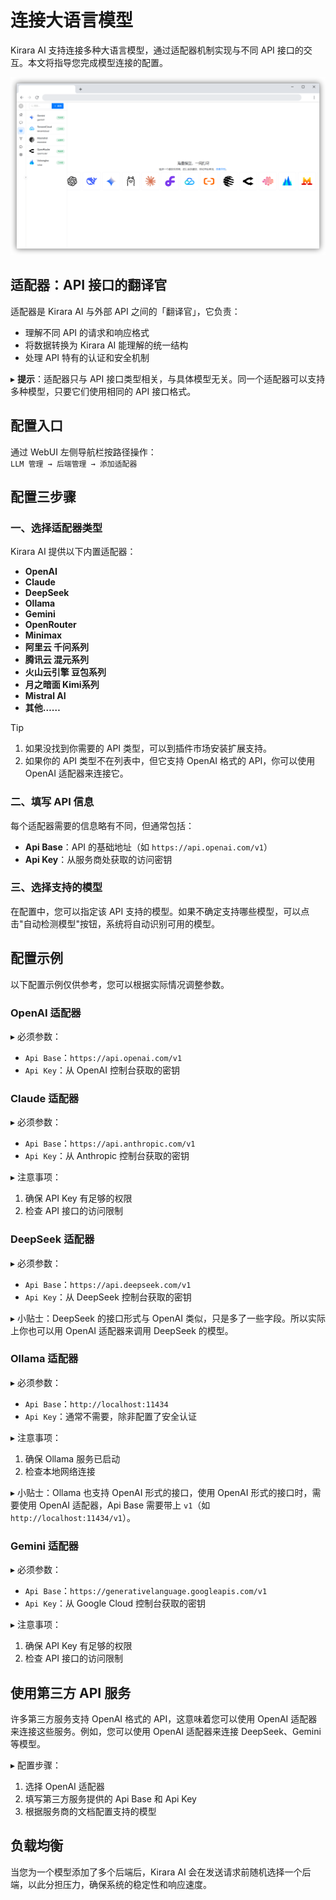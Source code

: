 # 连接大语言模型

Kirara AI 支持连接多种大语言模型，通过适配器机制实现与不同 API 接口的交互。本文将指导您完成模型连接的配置。

![llm](/assets/images/llm.png)  

## 适配器：API 接口的翻译官
适配器是 Kirara AI 与外部 API 之间的「翻译官」，它负责：
- 理解不同 API 的请求和响应格式
- 将数据转换为 Kirara AI 能理解的统一结构
- 处理 API 特有的认证和安全机制

▸ **提示**：适配器只与 API 接口类型相关，与具体模型无关。同一个适配器可以支持多种模型，只要它们使用相同的 API 接口格式。

## 配置入口
通过 WebUI 左侧导航栏按路径操作：  
`LLM 管理 → 后端管理 → 添加适配器`


## 配置三步骤
### 一、选择适配器类型
Kirara AI 提供以下内置适配器：
- **OpenAI**
- **Claude**
- **DeepSeek**
- **Ollama**
- **Gemini**
- **OpenRouter**
- **Minimax**
- **阿里云 千问系列**
- **腾讯云 混元系列**
- **火山云引擎 豆包系列**
- **月之暗面 Kimi系列**
- **Mistral AI**
- **其他……**  

> [!TIP] 
> 1. 如果没找到你需要的 API 类型，可以到插件市场安装扩展支持。
> 2. 如果你的 API 类型不在列表中，但它支持 OpenAI 格式的 API，你可以使用 OpenAI 适配器来连接它。

### 二、填写 API 信息
每个适配器需要的信息略有不同，但通常包括：
- **Api Base**：API 的基础地址（如 `https://api.openai.com/v1`）
- **Api Key**：从服务商处获取的访问密钥

### 三、选择支持的模型
在配置中，您可以指定该 API 支持的模型。如果不确定支持哪些模型，可以点击"自动检测模型"按钮，系统将自动识别可用的模型。


## 配置示例
以下配置示例仅供参考，您可以根据实际情况调整参数。

### OpenAI 适配器
▸ 必须参数：
- `Api Base`：`https://api.openai.com/v1`
- `Api Key`：从 OpenAI 控制台获取的密钥

### Claude 适配器
▸ 必须参数：
- `Api Base`：`https://api.anthropic.com/v1`
- `Api Key`：从 Anthropic 控制台获取的密钥

▸ 注意事项：
1. 确保 API Key 有足够的权限
2. 检查 API 接口的访问限制

### DeepSeek 适配器
▸ 必须参数：
- `Api Base`：`https://api.deepseek.com/v1`
- `Api Key`：从 DeepSeek 控制台获取的密钥

▸ 小贴士：DeepSeek 的接口形式与 OpenAI 类似，只是多了一些字段。所以实际上你也可以用 OpenAI 适配器来调用 DeepSeek 的模型。

### Ollama 适配器
▸ 必须参数：
- `Api Base`：`http://localhost:11434`
- `Api Key`：通常不需要，除非配置了安全认证

▸ 注意事项：
1. 确保 Ollama 服务已启动
2. 检查本地网络连接

▸ 小贴士：Ollama 也支持 OpenAI 形式的接口，使用 OpenAI 形式的接口时，需要使用 OpenAI 适配器，Api Base 需要带上 `v1`（如 `http://localhost:11434/v1`）。

### Gemini 适配器
▸ 必须参数：
- `Api Base`：`https://generativelanguage.googleapis.com/v1`
- `Api Key`：从 Google Cloud 控制台获取的密钥

▸ 注意事项：
1. 确保 API Key 有足够的权限
2. 检查 API 接口的访问限制


## 使用第三方 API 服务
许多第三方服务支持 OpenAI 格式的 API，这意味着您可以使用 OpenAI 适配器来连接这些服务。例如，您可以使用 OpenAI 适配器来连接 DeepSeek、Gemini 等模型。

▸ 配置步骤：
1. 选择 OpenAI 适配器
2. 填写第三方服务提供的 Api Base 和 Api Key
3. 根据服务商的文档配置支持的模型


## 负载均衡
当您为一个模型添加了多个后端后，Kirara AI 会在发送请求前随机选择一个后端，以此分担压力，确保系统的稳定性和响应速度。
